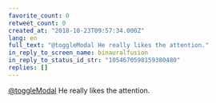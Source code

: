 ```yaml
---
favorite_count: 0
retweet_count: 0
created_at: "2018-10-23T09:57:34.000Z"
lang: en
full_text: "@toggleModal He really likes the attention."
in_reply_to_screen_name: binauralfusion
in_reply_to_status_id_str: "1054670598159380480"
replies: []
---
```


[@toggleModal](https://twitter.com/toggleModal) He really likes the attention.
